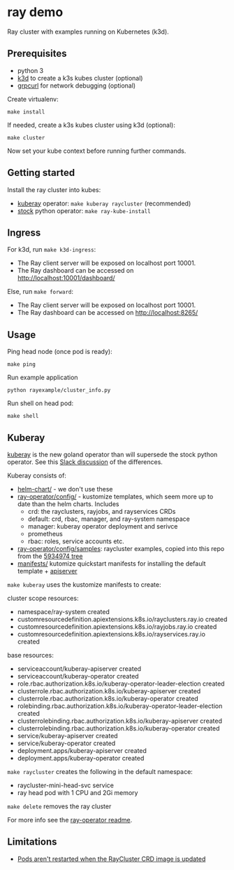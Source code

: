 # ray demo

Ray cluster with examples running on Kubernetes (k3d).

## Prerequisites

- python 3
- [k3d](https://github.com/rancher/k3d) to create a k3s kubes cluster (optional)
- [grpcurl](https://github.com/fullstorydev/grpcurl) for network debugging (optional)

Create virtualenv:

```
make install
```

If needed, create a k3s kubes cluster using k3d (optional):

```
make cluster
```

Now set your kube context before running further commands.

## Getting started

Install the ray cluster into kubes:

- [kuberay](#kuberay) operator: `make kuberay raycluster` (recommended)
- [stock](ray-stock-operator.md) python operator: `make ray-kube-install`

## Ingress

For k3d, run `make k3d-ingress`:

- The Ray client server will be exposed on localhost port 10001.
- The Ray dashboard can be accessed on [http://localhost:10001/dashboard/](http://localhost:10001/dashboard/)

Else, run `make forward`:

- The Ray client server will be exposed on localhost port 10001.
- The Ray dashboard can be accessed on [http://localhost:8265/](http://localhost:8265)

## Usage

Ping head node (once pod is ready):

```
make ping
```

Run example application

```
python rayexample/cluster_info.py
```

Run shell on head pod:

```
make shell
```

## Kuberay

[kuberay](https://github.com/ray-project/kuberay) is the new goland operator than will supersede the stock python operator. See this [Slack discussion](https://ray-distributed.slack.com/archives/C02GFQ82JPM/p1657910298502319) of the differences.

Kuberay consists of:

- [helm-chart/](https://github.com/ray-project/kuberay/tree/master/helm-chart) - we don't use these
- [ray-operator/config/](https://github.com/ray-project/kuberay/tree/master/ray-operator/config) - kustomize templates, which seem more up to date than the helm charts. Includes
    - crd: the rayclusters, rayjobs, and rayservices CRDs
    - default: crd, rbac, manager, and ray-system namespace 
    - manager: kuberay operator deployment and serivce
    - prometheus
    - rbac: roles, service accounts etc.
- [ray-operator/config/samples](ray-operator/config/samples): raycluster examples, copied into this repo from the [5934974 tree](https://github.com/ray-project/kuberay/tree/5934974/ray-operator/config/samples)
- [manifests/](https://github.com/ray-project/kuberay/tree/master/manifests) kutomize quickstart manifests for installing the default template + [apiserver](https://github.com/ray-project/kuberay/tree/master/apiserver)

`make kuberay` uses the kustomize manifests to create:

cluster scope resources:

- namespace/ray-system created
- customresourcedefinition.apiextensions.k8s.io/rayclusters.ray.io created
- customresourcedefinition.apiextensions.k8s.io/rayjobs.ray.io created
- customresourcedefinition.apiextensions.k8s.io/rayservices.ray.io created

base resources:

- serviceaccount/kuberay-apiserver created
- serviceaccount/kuberay-operator created
- role.rbac.authorization.k8s.io/kuberay-operator-leader-election created
- clusterrole.rbac.authorization.k8s.io/kuberay-apiserver created
- clusterrole.rbac.authorization.k8s.io/kuberay-operator created
- rolebinding.rbac.authorization.k8s.io/kuberay-operator-leader-election created
- clusterrolebinding.rbac.authorization.k8s.io/kuberay-apiserver created
- clusterrolebinding.rbac.authorization.k8s.io/kuberay-operator created
- service/kuberay-apiserver created
- service/kuberay-operator created
- deployment.apps/kuberay-apiserver created
- deployment.apps/kuberay-operator created

`make raycluster` creates the following in the default namespace:

- raycluster-mini-head-svc service
- ray head pod with 1 CPU and 2Gi memory

`make delete` removes the ray cluster

For more info see the [ray-operator readme](https://github.com/ray-project/kuberay/tree/master/ray-operator).

## Limitations

- [Pods aren't restarted when the RayCluster CRD image is updated](https://github.com/ray-project/kuberay/issues/234#issuecomment-1193074275)

